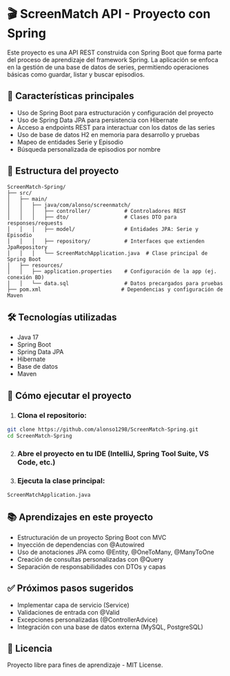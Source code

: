 # 🎬 ScreenMatch API - Proyecto con Spring
Este proyecto es una API REST construida con Spring Boot que forma parte del proceso de aprendizaje del framework Spring. La aplicación se enfoca en la gestión de una base de datos de series, permitiendo operaciones básicas como guardar, listar y buscar episodios.

## 🚀 Características principales
- Uso de Spring Boot para estructuración y configuración del proyecto
- Uso de Spring Data JPA para persistencia con Hibernate
- Acceso a endpoints REST para interactuar con los datos de las series
- Uso de base de datos H2 en memoria para desarrollo y pruebas
- Mapeo de entidades Serie y Episodio
- Búsqueda personalizada de episodios por nombre

## 🧱 Estructura del proyecto
```
ScreenMatch-Spring/
├── src/
│   ├── main/
│   │   ├── java/com/alonso/screenmatch/
│   │   │   ├── controller/           # Controladores REST
│   │   │   ├── dto/                  # Clases DTO para responses/requests
│   │   │   ├── model/                # Entidades JPA: Serie y Episodio
│   │   │   ├── repository/           # Interfaces que extienden JpaRepository
│   │   │   └── ScreenMatchApplication.java  # Clase principal de Spring Boot
│   ├── resources/
│   │   ├── application.properties    # Configuración de la app (ej. conexión BD)
│   │   └── data.sql                  # Datos precargados para pruebas
├── pom.xml                          # Dependencias y configuración de Maven
```
## 🛠️ Tecnologías utilizadas
- Java 17
- Spring Boot
- Spring Data JPA
- Hibernate
- Base de datos
- Maven

## 🧰 Cómo ejecutar el proyecto
1. ### Clona el repositorio:
``` bash
git clone https://github.com/alonso1298/ScreenMatch-Spring.git
cd ScreenMatch-Spring
```
2. ### Abre el proyecto en tu IDE (IntelliJ, Spring Tool Suite, VS Code, etc.)

3. ### Ejecuta la clase principal:

``` bash
ScreenMatchApplication.java
```

## 📚 Aprendizajes en este proyecto
- Estructuración de un proyecto Spring Boot con MVC
- Inyección de dependencias con @Autowired
- Uso de anotaciones JPA como @Entity, @OneToMany, @ManyToOne
- Creación de consultas personalizadas con @Query
- Separación de responsabilidades con DTOs y capas

## ✅ Próximos pasos sugeridos
- Implementar capa de servicio (Service)
- Validaciones de entrada con @Valid
- Excepciones personalizadas (@ControllerAdvice)
- Integración con una base de datos externa (MySQL, PostgreSQL)

## 📜 Licencia
Proyecto libre para fines de aprendizaje - MIT License.
